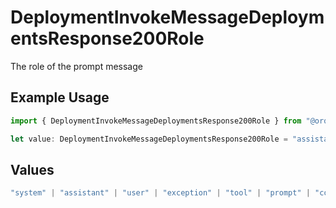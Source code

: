 # DeploymentInvokeMessageDeploymentsResponse200Role

The role of the prompt message

## Example Usage

```typescript
import { DeploymentInvokeMessageDeploymentsResponse200Role } from "@orq-ai/node/models/operations";

let value: DeploymentInvokeMessageDeploymentsResponse200Role = "assistant";
```

## Values

```typescript
"system" | "assistant" | "user" | "exception" | "tool" | "prompt" | "correction" | "expected_output"
```